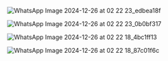 
![WhatsApp Image 2024-12-26 at 02 22 23_edbea18f](https://github.com/user-attachments/assets/2372ab7c-c7fb-480d-a8fd-3dd84d1f7b0a)

![WhatsApp Image 2024-12-26 at 02 22 23_0b0bf317](https://github.com/user-attachments/assets/37832cbe-1dba-474e-92d5-c9815929281e)

![WhatsApp Image 2024-12-26 at 02 22 18_4bc1ff13](https://github.com/user-attachments/assets/db05a71a-d3a1-4401-95c0-4a6aedf13c87)

![WhatsApp Image 2024-12-26 at 02 22 18_87c01f6c](https://github.com/user-attachments/assets/6ad8e029-2b3f-48cf-8f6a-8d5b865f633e)
